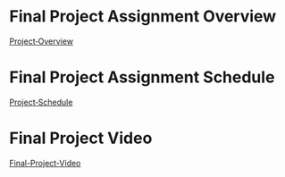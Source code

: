 # Final Project Assignment Overview

[Project‐Overview](https://github.com/cu-ecen-aeld/final-project-CeSiumUA/wiki/Project%E2%80%90Overview)

# Final Project Assignment Schedule

[Project‐Schedule](https://github.com/users/CeSiumUA/projects/5)

# Final Project Video

[Final-Project-Video](https://github.com/cu-ecen-aeld/final-project-CeSiumUA/wiki/Fedir's-Final-Project-Video)
